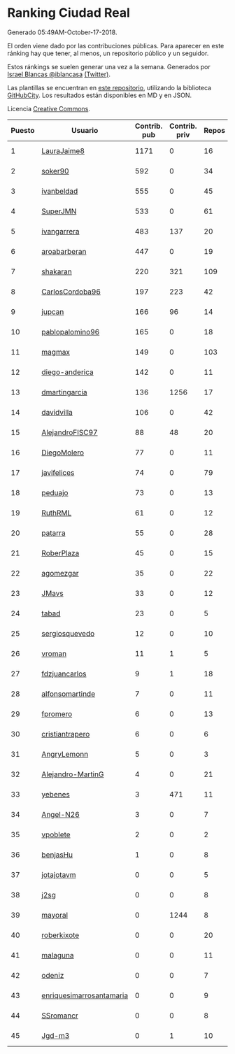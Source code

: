 # Ranking Ciudad Real

Generado 05:49AM-October-17-2018.

El orden viene dado por las contribuciones públicas. Para aparecer en este ránking hay que tener, al menos, un repositorio público y un seguidor.

Estos ránkings se suelen generar una vez a la semana. Generados por [Israel Blancas @iblancasa](https://github.com/iblancasa/) [(Twitter)](https://twitter.com/iblancasa).

Las plantillas se encuentran en [este repositorio](https://github.com/iblancasa/GH-Spanish-Ranking), utilizando la biblioteca [GitHubCity](https://github.com/iblancasa/GitHubCity). Los resultados están disponibles en MD y en JSON.

Licencia [Creative Commons](https://creativecommons.org/licenses/by/4.0/).

| Puesto   |  Usuario  | Contrib. pub | Contrib. priv |Repos| Followers | Desde |  Avatar  |
|----------|-----------|--------------|---------------|-----|-----------|-------|----------|
|1|[LauraJaime8](https://github.com/LauraJaime8)|1171|0|16|6|2016-09-27|![LauraJaime8]()|
|2|[soker90](https://github.com/soker90)|592|0|34|6|2014-08-03|![soker90]()|
|3|[ivanbeldad](https://github.com/ivanbeldad)|555|0|45|18|2014-12-27|![ivanbeldad]()|
|4|[SuperJMN](https://github.com/SuperJMN)|533|0|61|47|2012-12-23|![SuperJMN]()|
|5|[ivangarrera](https://github.com/ivangarrera)|483|137|20|3|2015-12-11|![ivangarrera]()|
|6|[aroabarberan](https://github.com/aroabarberan)|447|0|19|2|2016-07-02|![aroabarberan]()|
|7|[shakaran](https://github.com/shakaran)|220|321|109|27|2008-06-19|![shakaran]()|
|8|[CarlosCordoba96](https://github.com/CarlosCordoba96)|197|223|42|22|2016-09-28|![CarlosCordoba96]()|
|9|[jupcan](https://github.com/jupcan)|166|96|14|3|2016-12-08|![jupcan]()|
|10|[pablopalomino96](https://github.com/pablopalomino96)|165|0|18|4|2016-10-06|![pablopalomino96]()|
|11|[magmax](https://github.com/magmax)|149|0|103|45|2011-01-26|![magmax]()|
|12|[diego-anderica](https://github.com/diego-anderica)|142|0|11|5|2016-09-20|![diego-anderica]()|
|13|[dmartingarcia](https://github.com/dmartingarcia)|136|1256|17|10|2015-03-16|![dmartingarcia]()|
|14|[davidvilla](https://github.com/davidvilla)|106|0|42|17|2011-06-08|![davidvilla]()|
|15|[AlejandroFISC97](https://github.com/AlejandroFISC97)|88|48|20|10|2017-02-19|![AlejandroFISC97]()|
|16|[DiegoMolero](https://github.com/DiegoMolero)|77|0|11|11|2015-09-28|![DiegoMolero]()|
|17|[javifelices](https://github.com/javifelices)|74|0|79|17|2013-02-24|![javifelices]()|
|18|[peduajo](https://github.com/peduajo)|73|0|13|2|2015-09-27|![peduajo]()|
|19|[RuthRML](https://github.com/RuthRML)|61|0|12|7|2016-09-28|![RuthRML]()|
|20|[patarra](https://github.com/patarra)|55|0|28|5|2012-09-04|![patarra]()|
|21|[RoberPlaza](https://github.com/RoberPlaza)|45|0|15|6|2018-02-19|![RoberPlaza]()|
|22|[agomezgar](https://github.com/agomezgar)|35|0|22|18|2015-02-18|![agomezgar]()|
|23|[JMavs](https://github.com/JMavs)|33|0|12|6|2015-09-11|![JMavs]()|
|24|[tabad](https://github.com/tabad)|23|0|5|5|2012-08-20|![tabad]()|
|25|[sergiosquevedo](https://github.com/sergiosquevedo)|12|0|10|16|2012-04-28|![sergiosquevedo]()|
|26|[vroman](https://github.com/vroman)|11|1|5|8|2009-01-09|![vroman]()|
|27|[fdzjuancarlos](https://github.com/fdzjuancarlos)|9|1|18|2|2013-09-27|![fdzjuancarlos]()|
|28|[alfonsomartinde](https://github.com/alfonsomartinde)|7|0|11|7|2011-11-22|![alfonsomartinde]()|
|29|[fpromero](https://github.com/fpromero)|6|0|13|2|2014-11-06|![fpromero]()|
|30|[cristiantrapero](https://github.com/cristiantrapero)|6|0|6|2|2017-08-24|![cristiantrapero]()|
|31|[AngryLemonn](https://github.com/AngryLemonn)|5|0|3|9|2014-02-19|![AngryLemonn]()|
|32|[Alejandro-MartinG](https://github.com/Alejandro-MartinG)|4|0|21|6|2015-09-05|![Alejandro-MartinG]()|
|33|[yebenes](https://github.com/yebenes)|3|471|11|18|2011-10-08|![yebenes]()|
|34|[Angel-N26](https://github.com/Angel-N26)|3|0|7|2|2017-09-27|![Angel-N26]()|
|35|[vpoblete](https://github.com/vpoblete)|2|0|2|3|2012-08-23|![vpoblete]()|
|36|[benjasHu](https://github.com/benjasHu)|1|0|8|3|2014-09-28|![benjasHu]()|
|37|[jotajotavm](https://github.com/jotajotavm)|0|0|5|67|2013-12-10|![jotajotavm]()|
|38|[j2sg](https://github.com/j2sg)|0|0|8|2|2011-03-18|![j2sg]()|
|39|[mayoral](https://github.com/mayoral)|0|1244|8|32|2008-04-06|![mayoral]()|
|40|[roberkixote](https://github.com/roberkixote)|0|0|20|4|2011-02-10|![roberkixote]()|
|41|[malaguna](https://github.com/malaguna)|0|0|11|2|2012-03-21|![malaguna]()|
|42|[odeniz](https://github.com/odeniz)|0|0|7|2|2013-02-19|![odeniz]()|
|43|[enriquesimarrosantamaria](https://github.com/enriquesimarrosantamaria)|0|0|9|5|2015-10-19|![enriquesimarrosantamaria]()|
|44|[SSromancr](https://github.com/SSromancr)|0|0|8|3|2017-02-27|![SSromancr]()|
|45|[Jgd-m3](https://github.com/Jgd-m3)|0|1|10|2|2017-03-21|![Jgd-m3]()|
